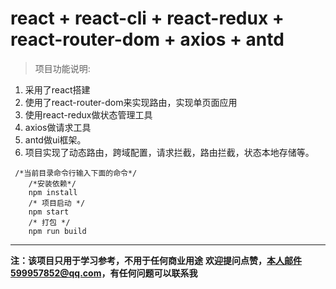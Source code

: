# react + react-cli + react-redux + react-router-dom + axios + antd

> 项目功能说明:

 1. 采用了react搭建
 2. 使用了react-router-dom来实现路由，实现单页面应用
 3. 使用react-redux做状态管理工具
 4. axios做请求工具
 5. antd做ui框架。
 6. 项目实现了动态路由，跨域配置，请求拦截，路由拦截，状态本地存储等。
 <!-- 7. 项目加入了`px2rem,lib-flexible`实现的移动端适配方案 -->
```
 /*当前目录命令行输入下面的命令*/
    /*安装依赖*/
    npm install
    /* 项目启动 */
    npm start
    /* 打包 */
    npm run build
```

----------
**注：该项目只用于学习参考，不用于任何商业用途**
**欢迎提问点赞，本人邮件599957852@qq.com，有任何问题可以联系我**
